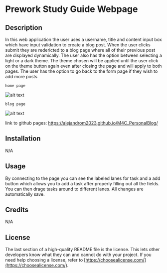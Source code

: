 # Prework Study Guide Webpage

## Description
In this web application the user uses a username, title and content input box which have input validation to create a blog post. When the user clicks submit they are redericted to a blog page where all of their previous post are displayed dynamically. The user also has the option between selecting a light or a dark theme. The theme chosen will be applied until the user click on the theme button again even after closing the page and will apply to both pages. The user has the option to go back to the form page if they wish to add more posts

    home page

![alt text](./assets/images/image.png)


    blog page

![alt text](./assets/images/image-1.png)

link to github pages: https://alejandrom2023.github.io/M4C_PersonalBlog/


## Installation

N/A

## Usage

By connecting to the page you can see the labeled lanes for task and a add button which allows you to add a task after properly filling out all the fields. You can then drage tasks around to different lanes. All changes are automatically save.

## Credits

N/A

## License

The last section of a high-quality README file is the license. This lets other developers know what they can and cannot do with your project. If you need help choosing a license, refer to [https://choosealicense.com/](https://choosealicense.com/).